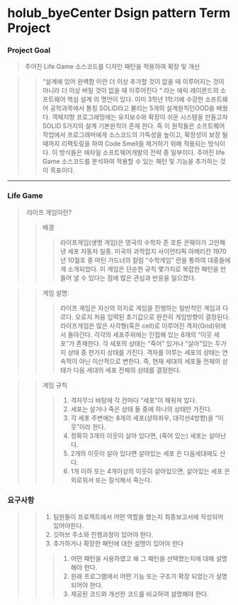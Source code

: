 # holub_byeCenter Dsign pattern Term Project 

### Project Goal
> 주어진 Life Game 소스코드를 디자인 패턴을 적용하여 확장 및 개선 

>> “설계에 있어 완벽함 이란 더 이상 추가할 것이 없을 때 이루어지는 것이 아니라 더 이상 버릴 것이 없을 때 이루어진다 “ 라는 에릭 레이몬드의 소프트웨어 핵심 설계 의 명언이 있다.
>> 이미 3학년 1학기에 수강한 소프트웨어 공학과목에서 통칭 SOLID라고 불리는 5개의 설계원칙인OOD을 배웠다. 
>> 객체지향 프로그래밍에는 유지보수와 확장이 쉬운 시스템을 만들고자 SOLID 5가지의 설계 기본원칙이 존재 한다. 즉 이 원칙들은 소프트웨어 작업에서 프로그래머에게 소스코드의 가독성을 높이고, 확장성이 보장 될 때까지 리팩토링을 하여 Code Smell을 제거하기 위해 적용되는 방식이다. 이 방식들은 애자일 소프트웨어개발의 전략 중 일부이다. 주어진 life Game 소스코드를 분석하여 적용할 수 있는 패턴 및 기능을 추가하는 것이 목표이다. 

<hr/>

### Life Game
>  라이프 게임이란?
>> 배경
>>> 라이프게임(생명 게임)은 영국의 수학자 존 호튼 콘웨이가 고안해낸 세포 자동차 일종. 
>>> 미국의 과학잡지 사이언티픽 아메리칸 1970년 10월호 중 마틴 가드너의 칼럼 “수학게임” 란을 통하여 대중들에게 소개되었다. 
>>> 이 게임은 단순한 규칙 몇가지로 복잡한 패턴을 만들어 낼 수 있다는 점에 많은 관심과 반응을 일으켰다.

>> 게임 설명:
>>> 라이프 게임은 자신의 의지로 게임을 진행하는 일반적인 게임과 다르다. 오로지 처음 입력된 초기값으로 완전히 게임방향이 결정된다. 
라이프게임은 많은 사각형(혹은 cell)로 이루어진 격자(Grid)위에서 돌아간다.
각각의 세포주위에는 인접해 있는 8개의 “이웃 세포”가 존재한다.
각 세포의 상태는 “죽어” 있거나 “살아”있는 두가지 상태 중 한가지 상태를 가진다.
격자를 이루는 세포의 상태는 연속적이 아닌 이산적으로 변한다. 
즉, 현재 세대의 세포들 전체의 상태가 다음 세대의 세포 전체의 상태를 결정한다. 

>> 게임 규칙
>>> 1.  격자무늬 바탕에 각 칸마다 “세포”이 채워져 있다.
>>> 2.	세포는 살거나 죽은 상태 둘 중에 하나의 상태만 가진다.
>>> 3.	각 세포 주변에는 8개의 세포(상하좌우, 대각선4방향)을 “이웃”이라 한다.
>>> 4.	정확히 3개의 이웃이 살아 있다면, (죽어 있는) 세포는 살아난다.
>>> 5.	2개의 이웃이 살아 있다면 살아있는 세포 은 다음세대에도 산다.
>>> 6.	1개 이하 또는 4개이상의 이웃이 살아있으면, 살아있는 세포 은 외로워서 또는 질식해서 죽는다.

### 요구사항
>> 1) 팀원들이 프로젝트에서 어떤 역할을 했는지 최종보고서에 작성되어 있어야한다.
>> 2) 깃허브 주소와 진행과정이 있어야 한다.
>> 3) 추가하거나 확장한 패턴에 대한 설명이 있어야 한다
>>> 1. 어떤 패턴을 사용하였고 왜 그 패턴을 선택했는지에 대해 설명 해야 한다.
>>> 2. 원래 프로그램에서 어떤 기능 또는 구조가 확장 되었는가 설명되어야 한다.
>>> 3. 제공된 코드와 개선한 코드를 비교하여 설명해야 한다.

